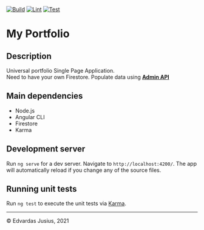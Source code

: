 [![Build](https://github.com/e2-projects/my-portfolio/actions/workflows/build.yml/badge.svg)](https://github.com/e2-projects/my-portfolio/actions/workflows/build.yml)
[![Lint](https://github.com/e2-projects/my-portfolio/actions/workflows/lint.yml/badge.svg)](https://github.com/e2-projects/my-portfolio/actions/workflows/lint.yml)
[![Test](https://github.com/e2-projects/my-portfolio/actions/workflows/test.yml/badge.svg)](https://github.com/e2-projects/my-portfolio/actions/workflows/test.yml)

# My Portfolio

## Description
Universal portfolio Single Page Application.  
Need to have your own Firestore. Populate data using **[Admin API](https://github.com/e2-projects/portfolio-api)**

## Main dependencies
* Node.js
* Angular CLI
* Firestore
* Karma

## Development server

Run `ng serve` for a dev server. Navigate to `http://localhost:4200/`. The app will automatically reload if you change any of the source files.

## Running unit tests

Run `ng test` to execute the unit tests via [Karma](https://karma-runner.github.io).

---

&copy; Edvardas Jusius, 2021
